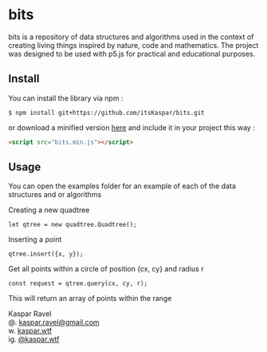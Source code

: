 # bits

bits is a repository of data structures and algorithms used in the context of creating living things inspired by nature, code and mathematics.
The project was designed to be used with p5.js for practical and educational purposes.

## Install

You can install the library via npm :
```
$ npm install git+https://github.com/itsKaspar/bits.git
```
or download a minified version [here](https://raw.githubusercontent.com/itsKaspar/bits/main/build/bits.min.js) and include it in your project this way :

```html
<script src="bits.min.js"></script>
````

## Usage

You can open the examples folder for an example of each of the data structures and or algorithms

Creating a new quadtree
```
let qtree = new quadtree.Quadtree();
```
Inserting a point
```
qtree.insert({x, y});
```
Get all points within a circle of position {cx, cy} and radius r
```
const request = qtree.query(cx, cy, r);
```
This will return an array of points within the range

Kaspar Ravel<br />
@. <kaspar.ravel@gmail.com><br />
w. [kaspar.wtf](https://www.kaspar.wtf)<br />
ig. [@kaspar.wtf](https://www.instagram.com/kaspar.wtf/)<br />
